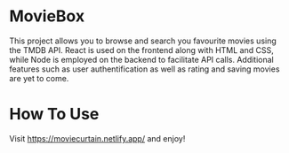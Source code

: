 # MovieBox

This project allows you to browse and search you favourite movies using the TMDB API. React is used on the frontend along with HTML and CSS, while Node is employed on the backend to facilitate API calls. Additional features such as user authentification as well as rating and saving movies are yet to come. 

# How To Use

Visit https://moviecurtain.netlify.app/ and enjoy!
